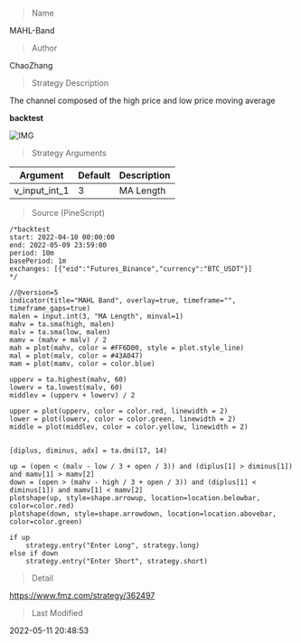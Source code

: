 
> Name

MAHL-Band

> Author

ChaoZhang

> Strategy Description

The channel composed of the high price and low price moving average

**backtest**

 ![IMG](https://www.fmz.com/upload/asset/ec8392508188c41741.png) 

> Strategy Arguments



|Argument|Default|Description|
|----|----|----|
|v_input_int_1|3|MA Length|


> Source (PineScript)

``` pinescript
/*backtest
start: 2022-04-10 00:00:00
end: 2022-05-09 23:59:00
period: 10m
basePeriod: 1m
exchanges: [{"eid":"Futures_Binance","currency":"BTC_USDT"}]
*/

//@version=5
indicator(title="MAHL Band", overlay=true, timeframe="", timeframe_gaps=true)
malen = input.int(3, "MA Length", minval=1)
mahv = ta.sma(high, malen)
malv = ta.sma(low, malen)
mamv = (mahv + malv) / 2
mah = plot(mahv, color = #FF6D00, style = plot.style_line)
mal = plot(malv, color = #43A047)
mam = plot(mamv, color = color.blue) 

upperv = ta.highest(mahv, 60)
lowerv = ta.lowest(malv, 60)
middlev = (upperv + lowerv) / 2

upper = plot(upperv, color = color.red, linewidth = 2)
lower = plot(lowerv, color = color.green, linewidth = 2)
middle = plot(middlev, color = color.yellow, linewidth = 2) 


[diplus, diminus, adx] = ta.dmi(17, 14)

up = (open < (malv - low / 3 + open / 3)) and (diplus[1] > diminus[1]) and mamv[1] > mamv[2]
down = (open > (mahv - high / 3 + open / 3)) and (diplus[1] < diminus[1]) and mamv[1] < mamv[2]
plotshape(up, style=shape.arrowup, location=location.belowbar, color=color.red)
plotshape(down, style=shape.arrowdown, location=location.abovebar, color=color.green)

if up
    strategy.entry("Enter Long", strategy.long)
else if down
    strategy.entry("Enter Short", strategy.short)
```

> Detail

https://www.fmz.com/strategy/362497

> Last Modified

2022-05-11 20:48:53
